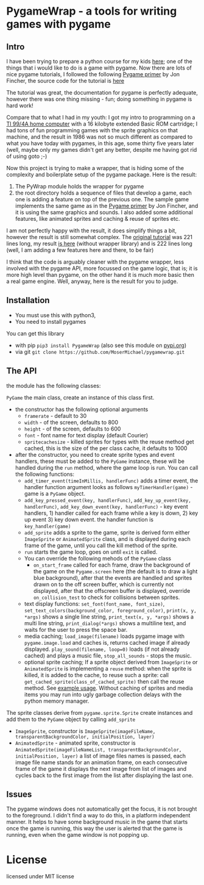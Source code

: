 # PygameWrap - a tools for writing games with pygame

## Intro

I have been trying to prepare a python course for my kids [here](https://github.com/MoserMichael/pythoncourse); one of the things that i would like to do is a game with pygame.
Now there are lots of nice pygame tutorials, I followed the following [Pygame primer](https://realpython.com/pygame-a-primer/) by Jon Fincher, the source code for the tutorial is [here](https://github.com/realpython/materials/tree/master/pygame-a-primer)

The tutorial was great, the documentation for pygame is perfectly adequate, however there was one thing missing - fun; doing something in pygame is hard work!

Compare that to what I had in my youth: I got my intro to programming on a [TI 99/4A home computer](https://en.wikipedia.org/wiki/Texas_Instruments_TI-99/4A) with a 16 kilobyte extended Basic ROM cartridge; I had tons of fun programming games with the sprite graphics on that machine, and the result in 1986 was not so much different as compared to what you have today with pygames, in this age, some thirty five years later (well, maybe only my games didn't get any better, despite me having got rid of using goto ;-)

Now this project is trying to make a wrapper, that is hiding some of the complexity and boilerplate setup of the pygame package.
Here is the result: 

1) The PyWrap module holds the wrapper for pygame
2) the root directory holds a sequence of files that develop a game, each one is adding a feature on top of the previous one. The sample game implements the same game as in the  [Pygame primer](https://realpython.com/pygame-a-primer/) by Jon Fincher, and it is using the same graphics and sounds. I also added some additional features, like animated sprites and caching & reuse of sprites etc.

I am not perfectly happy with the result, it does simplify things a bit, however the result is still somewhat complex.
The [original tutorial](https://github.com/realpython/materials/blob/master/pygame-a-primer/py_tut_with_images.py) was 221 lines long, my result [is here](https://github.com/MoserMichael/pygamewrap/blob/master/08-add-sounds.py) (without wrapper library) and is 222 lines long (well, I am adding a few features here and there, to be fair)

I think that the code is arguably cleaner with the pygame wrapper, less involved with the pygame API, more focussed on the game logic, that is; it is more high level than pygame, on the other hand it is much more basic then a real game engine.
Well, anyway, here is the result for you to judge.

## Installation

* You must use this with python3, 
* You need to install pygames 

You can get this library

* with pip ```pip3 install PygameWrap```  (also see this module on [pypi.org](https://pypi.org/project/PygameWrap/))
* via git ```git clone https://github.com/MoserMichael/pygamewrap.git```


## The API

the module has the following classes:

```PyGame``` the main class, create an instance of this class first.

* the constructor has the following optional arguments
    * ```framerate``` - default to 30
    * ```width``` - of the screen, defaults to 800
    * ```height``` - of the screen, defaults to 600
    * ```font``` - font name for text display (default Courier)
    * ```spritecachesize``` - killed sprites for types with the reuse method get cached, this is the size of the per class cache, it defaults to 1000
* after the constructor, you need to create sprite types and event handlers, these must be added to the ```PyGame``` instance, these will be handled during the ```run``` method, where the game loop is run. You can call the following functions:
    * ```add_timer_event(timeInMillis, handlerFunc)``` adds a timer event, the handler function argument looks as follows ```myTimerHandler(game)``` - game is a ```PyGame``` object.
    * ```add_key_pressed_event(key, handlerFunc)```, ```add_key_up_event(key, handlerFunc)```, ```add_key_down_event(key, handlerFunc)``` - key event handlers, 1) handler called for each frame while a key is down, 2) key up event 3) key down event. the handler function is ```key_handler(game)```
    * ```add_sprite``` adds a sprite to the game, sprite is derived form either ```ImageSprite``` or  ```AnimatedSprite``` class, and is displayed during each frame of the game, until you call the kill method of the sprite.
    * ```run``` starts the game loop, goes on until ```exit``` is called.
    * You can override the following mehods of the ```PyGame``` class
        * ```on_start_frame``` called for each frame, draw the background of the game on the ```Pygame.screen```  here (the default is to draw a light blue background), after that the events are handled and sprites drawn on to the off screen buffer, which is currently not displayed, after that the offscreen buffer is displayed, override ```on_collision_test``` to check for collisions between sprites.
    * text display functions: ```set_font(font_name, font_size)```, ```set_text_colors(background_color, foreground_color)```, ```print(x, y, *args)``` shows a single line string, ```print_text(x, y, *args)``` shows a multi line string, ```print_dialog(*args)``` shows a multiline text, and waits for the user to press the space bar.
    * media caching; ```load_image(filename)``` loads pygame image with ```pygame.image.load``` and caches is, returns cached image if already displayed. ```play_sound(filename, loop=0)``` loads (if not already cached) and plays a music file, ```stop_all_sounds``` - stops the music.
    * optional sprite caching; If a sprite object derived from ```ImageSprite``` or ```AnimatedSprite``` is implementing a ```reuse``` method: when the sprite is killed, it is added to the cache, to reuse such a sprite: call ```get_cached_sprite(class_of_cached_sprite)``` then call the reuse method. See [example usage](https://github.com/MoserMichael/pygamewrap/blob/master/11-add-sprite-caching.py). Without caching of sprites and media items you may run into ugly garbage collection delays with the python memory manager.

The sprite classes derive from ```pygame.sprite.Sprite``` create instances and add them to the ```PyGame``` object by calling ```add_sprite```
* ```ImageSprite```, constructor is ```ImageSprite(imageFileName, transparentBackgroundColor, initialPosition, layer)```
* ```AnimatedSprite``` - animated sprite, constructor is ```AnimatedSprite(imageFileNameList, transparentBackgroundColor, initialPosition, layer)``` a list of image files names is passed, each image file name stands for an animation frame, on each consecutive frame of the game it displays the next image from list of images and cycles back to the first image from the list after displaying the last one.


## Issues

The pygame windows does not automatically get the focus, it is not brought to the foreground. I didn't find a way to do this, in a platform independent manner.
It helps to have some background music in the game that starts once the game is running, this way the user is alerted that the game is running, even when the game window is not popping up.

# License 

licensed under MIT license


